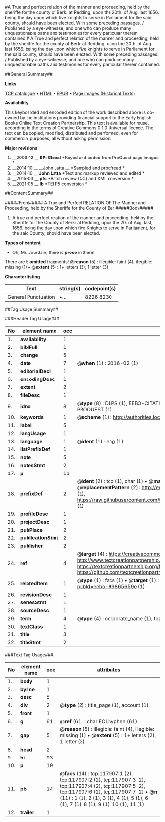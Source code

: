 #A True and perfect relation of the manner and proceeding, held by the sheriffe for the county of Berk: at Redding, upon the 20th. of Aug. last 1656. being the day upon which five knights to serve in Parliament for the said county, should have been elected. With some preceding passages. / Published by a eye-witnesse, and one who can produce many unquestionable oaths and testimonies for every particular therein contained.#
A True and perfect relation of the manner and proceeding, held by the sheriffe for the county of Berk: at Redding, upon the 20th. of Aug. last 1656. being the day upon which five knights to serve in Parliament for the said county, should have been elected. With some preceding passages. / Published by a eye-witnesse, and one who can produce many unquestionable oaths and testimonies for every particular therein contained.

##General Summary##

**Links**

[TCP catalogue](http://www.ota.ox.ac.uk/tcp/)  • 
[HTML](http://tei.it.ox.ac.uk/tcp/Texts-HTML/free/A94/A94965.html)  • 
[EPUB](http://tei.it.ox.ac.uk/tcp/Texts-EPUB/free/A94/A94965.epub) • 
[Page images (Historical Texts)](https://historicaltexts.jisc.ac.uk/eebo-99865659e)

**Availability**

This keyboarded and encoded edition of the work described above is co-owned by the
    institutions providing financial support to the Early English Books Online Text Creation
    Partnership. This text is available for reuse, according to the terms of  Creative Commons 0 1.0 Universal
    licence. The text can be copied, modified, distributed and performed, even for commercial
    purposes, all without asking permission.

**Major revisions**

1. __2009-12 __ __SPi Global__ *Keyed and coded from ProQuest page images *
1. __2014-10 __ __John Latta __ *Sampled and proofread *
1. __2014-10 __ __John Latta__ *Text and markup reviewed and edited *
1. __2015-03 __ __pfs__ *Batch review (QC) and XML conversion *
1. __2021-05 __ __lb__ *TEI P5 conversion *

##Content Summary##

#####Front#####
A True and Perfect RELATION OF The Manner and Proceeding, held by the Sheriffe for the County of Ber
#####Body#####

1. A true and perfect relation of the manner and proceeding, held by the Sheriffe for the County of Berk: at Redding, upon the 20. of Aug. last, 1656. being the day upon which five Knights to serve in Parliament, for the said County, should have been elected.

**Types of content**

  * Oh, Mr. Jourdain, there is **prose** in there!

There are 5 **omitted** fragments! 
 @__reason__ (5) : illegible: faint (4), illegible: missing (1)  •  @__extent__ (5) : 1+ letters (2), 1 letter (3)

**Character listing**


|Text|string(s)|codepoint(s)|
|---|---|---|
|General Punctuation|•…|8226 8230|

##Tag Usage Summary##

###Header Tag Usage###

|No|element name|occ|attributes|
|---|---|---|---|
|1.|__availability__|1||
|2.|__biblFull__|1||
|3.|__change__|5||
|4.|__date__|7| @__when__ (1) : 2016-02 (1)|
|5.|__editorialDecl__|1||
|6.|__encodingDesc__|1||
|7.|__extent__|2||
|8.|__fileDesc__|1||
|9.|__idno__|8| @__type__ (8) : DLPS (1), EEBO-CITATION (1), VID (1), EEBO-PROQUEST (1), STC (3), PROQUEST (1)|
|10.|__keywords__|1| @__scheme__ (1) : http://authorities.loc.gov/ (1)|
|11.|__label__|5||
|12.|__langUsage__|1||
|13.|__language__|1| @__ident__ (1) : eng (1)|
|14.|__listPrefixDef__|1||
|15.|__note__|5||
|16.|__notesStmt__|2||
|17.|__p__|11||
|18.|__prefixDef__|2| @__ident__ (2) : tcp (1), char (1)  •  @__matchPattern__ (2) : ([0-9\-]+):([0-9IVX]+) (1), (.+) (1)  •  @__replacementPattern__ (2) : http://eebo.chadwyck.com/downloadtiff?vid=$1&page=$2 (1), https://raw.githubusercontent.com/textcreationpartnership/Texts/master/tcpchars.xml#$1 (1)|
|19.|__profileDesc__|1||
|20.|__projectDesc__|1||
|21.|__pubPlace__|2||
|22.|__publicationStmt__|2||
|23.|__publisher__|2||
|24.|__ref__|4| @__target__ (4) : https://creativecommons.org/publicdomain/zero/1.0/ (1), http://www.textcreationpartnership.org/docs/. (1), https://textcreationpartnership.org/faq/#faq05 (1), https://github.com/textcreationpartnership (1)|
|25.|__relatedItem__|1| @__type__ (1) : facs (1)  •  @__target__ (1) : https://data.historicaltexts.jisc.ac.uk/view?pubId=eebo-99865659e (1)|
|26.|__revisionDesc__|1||
|27.|__seriesStmt__|1||
|28.|__sourceDesc__|1||
|29.|__term__|4| @__type__ (4) : corporate_name (1), topical_term (2), geographic_name (1)|
|30.|__textClass__|1||
|31.|__title__|3||
|32.|__titleStmt__|2||


###Text Tag Usage###

|No|element name|occ|attributes|
|---|---|---|---|
|1.|__body__|1||
|2.|__byline__|1||
|3.|__desc__|5||
|4.|__div__|2| @__type__ (2) : title_page (1), account (1)|
|5.|__front__|1||
|6.|__g__|61| @__ref__ (61) : char:EOLhyphen (61)|
|7.|__gap__|5| @__reason__ (5) : illegible: faint (4), illegible: missing (1)  •  @__extent__ (5) : 1+ letters (2), 1 letter (3)|
|8.|__head__|2||
|9.|__hi__|93||
|10.|__p__|19||
|11.|__pb__|14| @__facs__ (14) : tcp:117907:1 (2), tcp:117907:2 (2), tcp:117907:3 (2), tcp:117907:4 (2), tcp:117907:5 (2), tcp:117907:6 (2), tcp:117907:7 (2)  •  @__n__ (11) : 1 (1), 2 (1), 3 (1), 4 (1), 5 (1), 6 (1), 7 (1), 8 (1), 9 (1), 10 (1), 11 (1)|
|12.|__trailer__|1||

